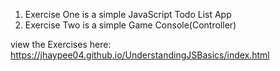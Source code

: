 1. Exercise One is a simple JavaScript Todo List App
2. Exercise Two is a simple Game Console(Controller) 

view the Exercises here: 
https://jhaypee04.github.io/UnderstandingJSBasics/index.html

